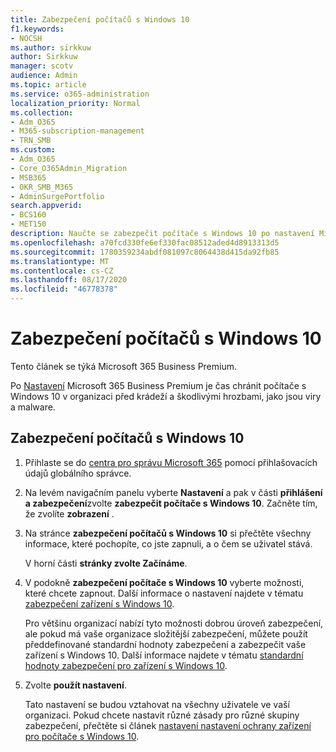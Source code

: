 ```yaml
---
title: Zabezpečení počítačů s Windows 10
f1.keywords:
- NOCSH
ms.author: sirkkuw
author: Sirkkuw
manager: scotv
audience: Admin
ms.topic: article
ms.service: o365-administration
localization_priority: Normal
ms.collection:
- Adm_O365
- M365-subscription-management
- TRN_SMB
ms.custom:
- Adm_O365
- Core_O365Admin_Migration
- MSB365
- OKR_SMB_M365
- AdminSurgePortfolio
search.appverid:
- BCS160
- MET150
description: Naučte se zabezpečit počítače s Windows 10 po nastavení Microsoft 365 Business Premium.
ms.openlocfilehash: a70fcd330fe6ef330fac08512aded4d8913313d5
ms.sourcegitcommit: 1780359234abdf081097c8064438d415da92fb85
ms.translationtype: MT
ms.contentlocale: cs-CZ
ms.lasthandoff: 08/17/2020
ms.locfileid: "46778378"
---
```

# <a name="secure-windows-10-computers"></a>Zabezpečení počítačů s Windows 10

Tento článek se týká Microsoft 365 Business Premium.

Po [Nastavení](set-up.md) Microsoft 365 Business Premium je čas chránit počítače s Windows 10 v organizaci před krádeží a škodlivými hrozbami, jako jsou viry a malware.

## <a name="to-secure-your-windows-10-pcs"></a>Zabezpečení počítačů s Windows 10

1. Přihlaste se do [centra pro správu Microsoft 365](https://admin.microsoft.com) pomocí přihlašovacích údajů globálního správce. 
2. Na levém navigačním panelu vyberte **Nastavení** a pak v části **přihlášení a zabezpečení**zvolte **zabezpečit počítače s Windows 10**. Začněte tím, že zvolíte **zobrazení** .
3. Na stránce **zabezpečení počítačů s Windows 10** si přečtěte všechny informace, které pochopíte, co jste zapnuli, a o čem se uživatel stává.

    V horní části **stránky zvolte Začínáme**.

4. V podokně **zabezpečení počítače s Windows 10** vyberte možnosti, které chcete zapnout. Další informace o nastavení najdete v tématu [zabezpečení zařízení s Windows 10](secure-windows-10-devices.md). 
    
    Pro většinu organizací nabízí tyto možnosti dobrou úroveň zabezpečení, ale pokud má vaše organizace složitější zabezpečení, můžete použít předdefinované standardní hodnoty zabezpečení a zabezpečit vaše zařízení s Windows 10. Další informace najdete v tématu [standardní hodnoty zabezpečení pro zařízení s Windows 10](https://docs.microsoft.com/mem/intune/protect/security-baselines).   

1. Zvolte **použít nastavení**.

    Tato nastavení se budou vztahovat na všechny uživatele ve vaší organizaci. Pokud chcete nastavit různé zásady pro různé skupiny zabezpečení, přečtěte si článek [nastavení nastavení ochrany zařízení pro počítače s Windows 10](protection-settings-for-windows-10-pcs.md).